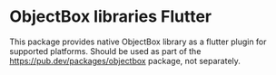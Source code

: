 ObjectBox libraries Flutter
==========================
This package provides native ObjectBox library as a flutter plugin for supported platforms.
Should be used as part of the https://pub.dev/packages/objectbox package, not separately. 

